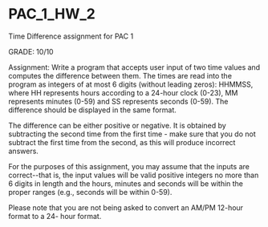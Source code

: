 # PAC_1_HW_2
Time Difference assignment for PAC 1

GRADE: 10/10

Assignment:
Write a program that accepts user input of two time values and computes the difference between
them. The times are read into the program as integers of at most 6 digits (without leading zeros):
HHMMSS, where HH represents hours according to a 24-hour clock (0-23), MM represents minutes (0-59)
and SS represents seconds (0-59). The difference should be displayed in the same format.

The difference can be either positive or negative. It is obtained by subtracting the second time
from the first time - make sure that you do not subtract the first time from the second, as this will
produce incorrect answers.

For the purposes of this assignment, you may assume that the inputs are correct--that is, the
input values will be valid positive integers no more than 6 digits in length and the hours, minutes
and seconds will be within the proper ranges (e.g., seconds will be within 0-59).

Please note that you are not being asked to convert an AM/PM 12-hour format to a 24- hour
format.

